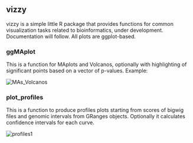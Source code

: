 ## vizzy

vizzy is a simple little R package that provides functions for common visualization tasks
related to bioinformatics, under development. Documentation will follow.
All plots are ggplot-based.

### ggMAplot
This is a function for MAplots and Volcanos, optionally with highlighting
of significant points based on a vector of p-values. Example:  

![MAs_Volcanos](https://i.ibb.co/fkX2tzv/ggMA.png)

### plot_profiles
This is a function to produce profiles plots starting from scores of bigwig files
and genomic intervals from GRanges objects. Optionally it calculates confidence intervals
for each curve.

![profiles1](https://i.ibb.co/0yVxyvM/profiles.png)



